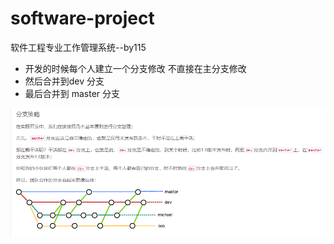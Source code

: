 # software-project
软件工程专业工作管理系统--by115

+ 开发的时候每个人建立一个分支修改 不直接在主分支修改
+ 然后合并到dev 分支
+ 最后合并到 master 分支  

![](https://raw.githubusercontent.com/zhanyeye/Figure-bed/img/img/20190608000231.png)
